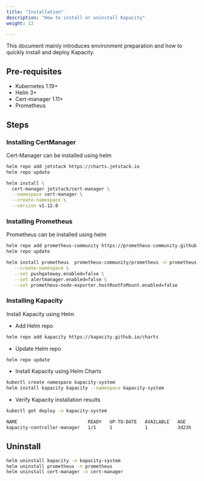 ```yaml
---
title: "Installation"
description: "How to install or uninstall Kapacity"
weight: 12

---
```


This document mainly introduces environment preparation and how to quickly install and deploy Kapacity.

## Pre-requisites

- Kubernetes 1.19+
- Helm 3+
- Cert-manager 1.11+
- Prometheus

## Steps

### Installing CertManager

Cert-Manager can be installed using helm

```bash
helm repo add jetstack https://charts.jetstack.io
helm repo update

helm install \
  cert-manager jetstack/cert-manager \
  --namespace cert-manager \
  --create-namespace \
  --version v1.12.0 
```

### Installing Prometheus

Prometheus can be installed using helm

```bash
helm repo add prometheus-community https://prometheus-community.github.io/helm-charts
helm repo update

helm install prometheus  prometheus-community/prometheus -n prometheus  \
   --create-namespace \
   --set pushgateway.enabled=false \
   --set alertmanager.enabled=false \
   --set prometheus-node-exporter.hostRootFsMount.enabled=false
```

### Installing Kapacity

Install Kapacity using Helm

- Add Helm repo

```bash
helm repo add kapacity https://kapacity.github.io/charts
```

- Update Helm repo

```bash
helm repo update
```

- Install Kapacity using Helm Charts

```bash
kubectl create namespace kapacity-system
helm install kapacity kapacity --namespace kapacity-system
```

- Verify Kapacity installation results

```bash
kubectl get deploy -n kapacity-system

NAME                          READY   UP-TO-DATE   AVAILABLE   AGE
kapacity-controller-manager   1/1     1            1           3d23h
```

## Uninstall

```bash
helm uninstall kapacity -n kapacity-system
helm uninstall prometheus -n prometheus
helm uninstall cert-manager -n cert-manager
```
